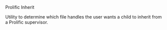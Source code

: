 Prolific Inherit

Utility to determine which file handles the user wants a child to inherit from a
Prolific supervisor.
